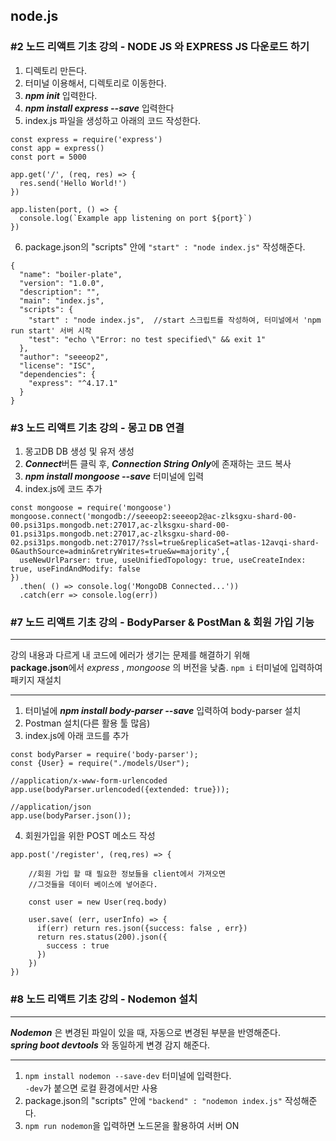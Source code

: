 ## node.js
### #2 노드 리액트 기초 강의 - NODE JS 와 EXPRESS JS 다운로드 하기
1. 디렉토리 만든다.
2. 터미널 이용해서, 디렉토리로 이동한다.
3. ***npm init*** 입력한다.
4. ***npm install express --save*** 입력한다
5. index.js 파일을 생성하고 아래의 코드 작성한다.

```
const express = require('express')
const app = express()
const port = 5000

app.get('/', (req, res) => {
  res.send('Hello World!')
})

app.listen(port, () => {
  console.log(`Example app listening on port ${port}`)
})
```

6. package.json의 "scripts" 안에 `"start" : "node index.js"` 작성해준다.  

```
{
  "name": "boiler-plate",
  "version": "1.0.0",
  "description": "",
  "main": "index.js",
  "scripts": {
    "start" : "node index.js",	//start 스크립트를 작성하여, 터미널에서 'npm run start' 서버 시작
    "test": "echo \"Error: no test specified\" && exit 1"
  },
  "author": "seeeop2",
  "license": "ISC",
  "dependencies": {
    "express": "^4.17.1"
  }
}
```

### #3 노드 리액트 기초 강의 - 몽고 DB 연결
1. 몽고DB DB 생성 및 유저 생성
2. ***Connect***버튼 클릭 후, ***Connection String Only***에 존재하는 코드 복사
3. ***npm install mongoose --save*** 터미널에 입력
4. index.js에 코드 추가

```
const mongoose = require('mongoose')
mongoose.connect('mongodb://seeeop2:seeeop2@ac-zlksgxu-shard-00-00.psi31ps.mongodb.net:27017,ac-zlksgxu-shard-00-01.psi31ps.mongodb.net:27017,ac-zlksgxu-shard-00-02.psi31ps.mongodb.net:27017/?ssl=true&replicaSet=atlas-12avqi-shard-0&authSource=admin&retryWrites=true&w=majority',{
  useNewUrlParser: true, useUnifiedTopology: true, useCreateIndex: true, useFindAndModify: false
})
  .then( () => console.log('MongoDB Connected...'))
  .catch(err => console.log(err))
```


### #7 노드 리액트 기초 강의 - BodyParser & PostMan & 회원 가입 기능
***
강의 내용과 다르게 내 코드에 에러가 생기는 문제를 해결하기 위해  
**package.json**에서 *express* , *mongoose* 의 버전을 낮춤.
`npm i` 터미널에 입력하여 패키지 재설치
***

1. 터미널에 ***npm install body-parser --save*** 입력하여 body-parser 설치
2. Postman 설치(다른 활용 툴 많음)
3. index.js에 아래 코드를 추가

```
const bodyParser = require('body-parser');
const {User} = require("./models/User");

//application/x-www-form-urlencoded
app.use(bodyParser.urlencoded({extended: true}));

//application/json
app.use(bodyParser.json());
```

4. 회원가입을 위한 POST 메소드 작성

```
app.post('/register', (req,res) => {

    //회원 가입 할 때 필요한 정보들을 client에서 가져오면
    //그것들을 데이터 베이스에 넣어준다.

    const user = new User(req.body)

    user.save( (err, userInfo) => {
      if(err) return res.json({success: false , err})
      return res.status(200).json({
        success : true
      })
    })
})
```

### #8 노드 리액트 기초 강의 - Nodemon 설치
***
***Nodemon*** 은 변경된 파일이 있을 때, 자동으로 변경된 부분을 반영해준다.  
***spring boot devtools*** 와 동일하게 변경 감지 해준다.
***
1. `npm install nodemon --save-dev` 터미널에 입력한다.  
`-dev`가 붙으면 로컬 환경에서만 사용
2. package.json의 "scripts" 안에 `"backend" : "nodemon index.js"` 작성해준다.
3. `npm run nodemon`을 입력하면 노드몬을 활용하여 서버 ON